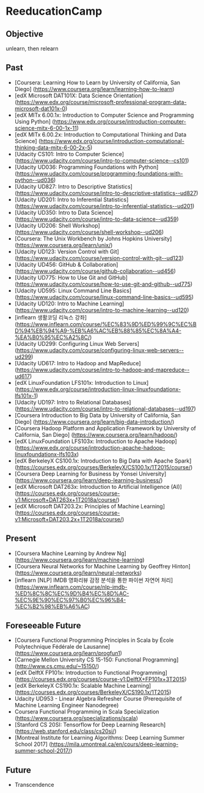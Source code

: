# ReeducationCamp

## Objective
unlearn, then relearn

## Past
* [Coursera: Learning How to Learn by University of California, San Diego] (https://www.coursera.org/learn/learning-how-to-learn)
* [edX Microsoft DAT101X: Data Science Orientation] (https://www.edx.org/course/microsoft-professional-program-data-microsoft-dat101x-0)
* [edX MITx 6.00.1x: Introduction to Computer Science and Programming Using Python] (https://www.edx.org/course/introduction-computer-science-mitx-6-00-1x-11)
* [edX MITx 6.00.2x: Introduction to Computational Thinking and Data Science] (https://www.edx.org/course/introduction-computational-thinking-data-mitx-6-00-2x-5)
* [Udacity CS101: Intro to Computer Science] (https://www.udacity.com/course/intro-to-computer-science--cs101)
* [Udacity UD036: Programming Foundations with Python] (https://www.udacity.com/course/programming-foundations-with-python--ud036)
* [Udacity UD827: Intro to Descriptive Statistics] (https://www.udacity.com/course/intro-to-descriptive-statistics--ud827)
* [Udacity UD201: Intro to Inferential Statistics] (https://www.udacity.com/course/intro-to-inferential-statistics--ud201)
* [Udacity UD350: Intro to Data Science] (https://www.udacity.com/course/intro-to-data-science--ud359)
* [Udacity UD206: Shell Workshop] (https://www.udacity.com/course/shell-workshop--ud206)
* [Coursera: The Unix Workbench by Johns Hopkins University] (https://www.coursera.org/learn/unix/)
* [Udacity UD123: Version Control with Git] (https://www.udacity.com/course/version-control-with-git--ud123)
* [Udacity UD456: GitHub & Collaboration] (https://www.udacity.com/course/github-collaboration--ud456)
* [Udacity UD775: How to Use Git and GitHub] (https://www.udacity.com/course/how-to-use-git-and-github--ud775)
* [Udacity UD595: Linux Command Line Basics] (https://www.udacity.com/course/linux-command-line-basics--ud595)
* [Udacity UD120: Intro to Machine Learning] (https://www.udacity.com/course/intro-to-machine-learning--ud120)
* [inflearn 생활코딩 리눅스 강좌] (https://www.inflearn.com/course/%EC%83%9D%ED%99%9C%EC%BD%94%EB%94%A9-%EB%A6%AC%EB%88%85%EC%8A%A4-%EA%B0%95%EC%A2%8C/)
* [Udacity UD299: Configuring Linux Web Servers] (https://www.udacity.com/course/configuring-linux-web-servers--ud299)
* [Udacity UD617: Intro to Hadoop and MapReduce] (https://www.udacity.com/course/intro-to-hadoop-and-mapreduce--ud617)
* [edX LinuxFoundation LFS101x: Introduction to Linux] (https://www.edx.org/course/introduction-linux-linuxfoundationx-lfs101x-1)
* [Udacity UD197: Intro to Relational Databases] (https://www.udacity.com/course/intro-to-relational-databases--ud197)
* [Coursera Introduction to Big Data by University of California, San Diego] (https://www.coursera.org/learn/big-data-introduction/)
* [Coursera Hadoop Platform and Application Framework by University of California, San Diego] (https://www.coursera.org/learn/hadoop/)
* [edX LinuxFoundation LFS103x: Introduction to Apache Hadoop] (https://www.edx.org/course/introduction-apache-hadoop-linuxfoundationx-lfs103x)
* [edX BerkeleyX CS100.1x: Introduction to Big Data with Apache Spark] (https://courses.edx.org/courses/BerkeleyX/CS100.1x/1T2015/course/)
* [Coursera Deep Learning for Business by Yonsei University] (https://www.coursera.org/learn/deep-learning-business/)
* [edX Microsoft DAT263x: Introduction to Artificial Intelligence (AI)] (https://courses.edx.org/courses/course-v1:Microsoft+DAT263x+1T2018a/course/)
* [edX Microsoft DAT203.2x: Principles of Machine Learning] (https://courses.edx.org/courses/course-v1:Microsoft+DAT203.2x+1T2018a/course/)

## Present
* [Coursera Machine Learning by Andrew Ng] (https://www.coursera.org/learn/machine-learning)
* [Coursera Neural Networks for Machine Learning by Geoffrey Hinton] (https://www.coursera.org/learn/neural-networks)
* [inflearn [NLP] IMDB 영화리뷰 감정 분석을 통한 파이썬 자연어 처리] (https://www.inflearn.com/course/nlp-imdb-%ED%8C%8C%EC%9D%B4%EC%8D%AC-%EC%9E%90%EC%97%B0%EC%96%B4-%EC%B2%98%EB%A6%AC)

## Foreseeable Future
* [Coursera Functional Programming Principles in Scala by École Polytechnique Fédérale de Lausanne] (https://www.coursera.org/learn/progfun1)
* [Carnegie Mellon University CS 15-150: Functional Programming] (http://www.cs.cmu.edu/~15150/)
* [edX DelftX FP101x: Introduction to Functional Programming] (https://courses.edx.org/courses/course-v1:DelftX+FP101x+3T2015)
* [edX BerkeleyX CS190.1x: Scalable Machine Learning] (https://courses.edx.org/courses/BerkeleyX/CS190.1x/1T2015)
* Udacity UD953 - Linear Algebra Refresher Course (Prerequisite of Machine Learning Engineer Nanodegree)
* Coursera Functional Programming in Scala Specialization (https://www.coursera.org/specializations/scala)
* [Stanford CS 20SI: Tensorflow for Deep Learning Research] (https://web.stanford.edu/class/cs20si/)
* [Montreal Institute for Learning Algorithms: Deep Learning Summer School 2017] (https://mila.umontreal.ca/en/cours/deep-learning-summer-school-2017/)

## Future
* Transcendence

